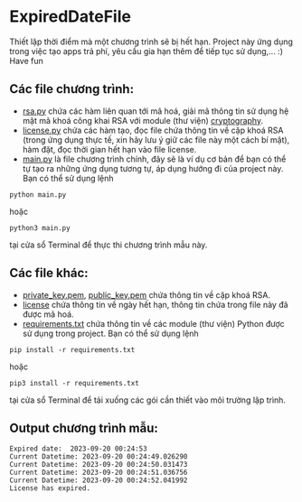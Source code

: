 # ExpiredDateFile
Thiết lập thời điểm mà một chương trình sẽ bị hết hạn. Project này ứng dụng trong việc tạo apps trả phí, yêu cầu gia hạn thêm để tiếp tục sử dụng,... :) Have fun

## Các file chương trình:
- <a href="https://github.com/Qyt0109/ExpiredDateFile/blob/main/rsa.py">rsa.py</a> chứa các hàm liên quan tới mã hoá, giải mã thông tin sử dụng hệ mật mã khoá công khai RSA với module (thư viện) <a href="https://cryptography.io">cryptography</a>.
- <a href="https://github.com/Qyt0109/ExpiredDateFile/blob/main/license.py">license.py</a> chứa các hàm tạo, đọc file chứa thông tin về cặp khoá RSA (trong ứng dụng thực tế, xin hãy lưu ý giữ các file này một cách bí mật), hàm đặt, đọc thời gian hết hạn vào file license.
- <a href="https://github.com/Qyt0109/ExpiredDateFile/blob/main/main.py">main.py</a> là file chương trình chính, đây sẽ là ví dụ cơ bản để bạn có thể tự tạo ra những ứng dụng tương tự, áp dụng hướng đi của project này. Bạn có thể sử dụng lệnh
```
python main.py
```
hoặc
```
python3 main.py
```
tại cửa sổ Terminal để thực thi chương trình mẫu này.

## Các file khác:
- <a href="https://github.com/Qyt0109/ExpiredDateFile/blob/main/private_key.pem">private_key.pem</a>, <a href="https://github.com/Qyt0109/ExpiredDateFile/blob/main/public_key.pem">public_key.pem</a> chứa thông tin về cặp khoá RSA.
- <a href="https://github.com/Qyt0109/ExpiredDateFile/blob/main/license">license</a> chứa thông tin về ngày hết hạn, thông tin chứa trong file này đã được mã hoá.
- <a href="https://github.com/Qyt0109/ExpiredDateFile/blob/main/requirements.txt">requirements.txt</a> chứa thông tin về các module (thư viện) Python được sử dụng trong project. Bạn có thể sử dụng lệnh
```
pip install -r requirements.txt
```
hoặc
```
pip3 install -r requirements.txt
```
tại cửa sổ Terminal để tải xuống các gói cần thiết vào môi trường lập trình.

## Output chương trình mẫu:
```
Expired date:  2023-09-20 00:24:53
Current Datetime: 2023-09-20 00:24:49.026290
Current Datetime: 2023-09-20 00:24:50.031473
Current Datetime: 2023-09-20 00:24:51.036756
Current Datetime: 2023-09-20 00:24:52.041992
License has expired.
```
